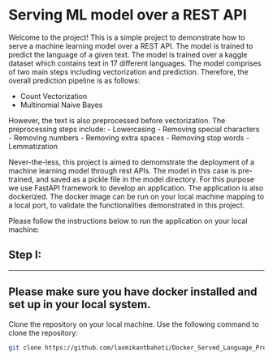 # Serving ML model over a REST API

Welcome to the project! This is a simple project to demonstrate how to serve a machine 
learning model over a REST API. The model is trained to predict the language of a given 
text. The model is trained over a kaggle dataset which contains text in 17 different 
languages. The model comprises of two main steps including vectorization and prediction. 
Therefore, the overall prediction pipeline is as follows:
 - Count Vectorization
 - Multinomial Naive Bayes

However, the text is also preprocessed before vectorization. The preprocessing steps include:
    - Lowercasing
    - Removing special characters
    - Removing numbers
    - Removing extra spaces
    - Removing stop words
    - Lemmatization

Never-the-less, this project is aimed to demomstrate the deployment of a machine learning model
through rest APIs. The model in this case is pre-trained, and saved as a pickle file in the model 
directory. For this purpose we use FastAPI framework to develop an application. The application 
is also dockerized. The docker image can be run on your local machine mapping to a local port, 
to validate the functionalities demonstrated in this project.


Please follow the instructions below to run the application on your local machine:

## Step I:

---
Please make sure you have docker installed and set up in your local system.
---

Clone the repository on your local machine. Use the following command to clone the repository:

```bash 
git clone https://github.com/laxmikantbaheti/Docker_Served_Language_Predictor.git

